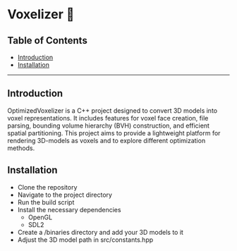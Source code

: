 # Voxelizer 🎲

## Table of Contents
- [Introduction](#Introduction)
- [Installation](#Installation)

---

## Introduction 
OptimizedVoxelizer is a C++ project designed to convert 3D models into voxel representations. 
It includes features for voxel face creation, file parsing, bounding volume hierarchy (BVH)
construction, and efficient spatial partitioning. This project aims to provide a lightweight
platform for rendering 3D-models as voxels and to explore different optimization methods. 

## Installation

- Clone the repository
- Navigate to the project directory
- Run the build script
- Install the necessary dependencies 
  - OpenGL 
  - SDL2 
- Create a /binaries directory and add your 3D models to it
- Adjust the 3D model path in src/constants.hpp 
